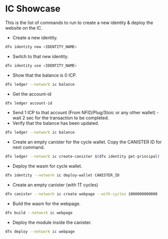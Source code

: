 # IC Showcase
This is the list of commands to run to create a new identity & deploy the website on the IC.
- Create a new identity.
```bash
dfx identity new <IDENTITY_NAME>
```
- Switch to that new identity.
```bash
dfx identity use <IDENTITY_NAME>
```
- Show that the balance is 0 ICP.
```bash
dfx ledger --network ic balance
```
- Get the account-id
```bash
dfx ledger account-id 
```
- Send 1 ICP to that account (From NFID/Plug/Stoic or any other wallet) - wait 2 sec for the transaction to be completed.
- Verify that the balance has been updated. 
```bash
dfx ledger --network ic balance
```
- Create an empty canister for the cycle wallet. Copy the CANISTER ID for next command.
```bash
dfx ledger --network ic create-canister $(dfx identity get-principal) --amount 0.99
```
- Deploy the wasm for cycle wallet.
```bash
dfx identity --network ic deploy-wallet CANISTER_ID
```
- Create an empty canister (with 1T cycles)
```bash
dfx canister --network ic create webpage --with-cycles 1000000000000 
```
- Build the wasm for the webpage.
```bash
dfx build --network ic webpage
```
- Deploy the module inside the canister.
```bash
dfx deploy --network ic webpage
```
